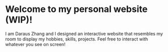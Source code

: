 # Welcome to my personal website (WIP)!
I am Daraus Zhang and I designed an interactive website that resembles my room to display my hobbies, skills, projects. Feel free to interact with whatever you see on screen!